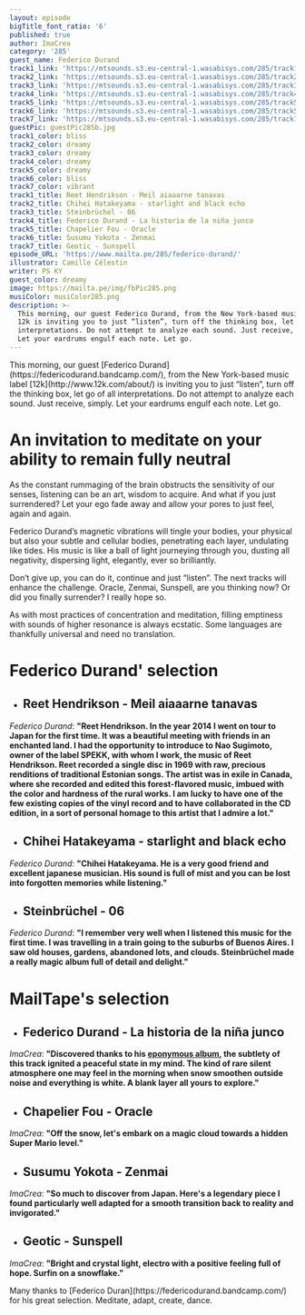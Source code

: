 ```yaml
---
layout: episode
bigTitle_font_ratio: '6'
published: true
author: ImaCrea
category: '285'
guest_name: Federico Durand
track1_link: 'https://mtsounds.s3.eu-central-1.wasabisys.com/285/track1.mp3'
track2_link: 'https://mtsounds.s3.eu-central-1.wasabisys.com/285/track2.mp3'
track3_link: 'https://mtsounds.s3.eu-central-1.wasabisys.com/285/track3.mp3'
track4_link: 'https://mtsounds.s3.eu-central-1.wasabisys.com/285/track4.mp3'
track5_link: 'https://mtsounds.s3.eu-central-1.wasabisys.com/285/track5.mp3'
track6_link: 'https://mtsounds.s3.eu-central-1.wasabisys.com/285/track5.mp3'
track7_link: 'https://mtsounds.s3.eu-central-1.wasabisys.com/285/track7.mp3'
guestPic: guestPic285b.jpg
track1_color: bliss
track2_color: dreamy
track3_color: dreamy
track4_color: dreamy
track5_color: dreamy
track6_color: bliss
track7_color: vibrant
track1_title: Reet Hendrikson - Meil aiaaarne tanavas
track2_title: Chihei Hatakeyama - starlight and black echo
track3_title: Steinbrüchel - 06
track4_title: Federico Durand - La historia de la niña junco
track5_title: Chapelier Fou - Oracle
track6_title: Susumu Yokota - Zenmai
track7_title: Geotic - Sunspell
episode_URL: 'https://www.mailta.pe/285/federico-durand/'
illustrator: Camille Célestin
writer: PS KY
guest_color: dreamy
image: https://mailta.pe/img/fbPic285.png
musiColor: musiColor285.png
description: >-
  This morning, our guest Federico Durand, from the New York-based music label
  12k is inviting you to just “listen”, turn off the thinking box, let go of all
  interpretations. Do not attempt to analyze each sound. Just receive, simply.
  Let your eardrums engulf each note. Let go.
---
```

<p id="introduction">This morning, our guest [Federico Durand](https://federicodurand.bandcamp.com/), from the New York-based music label [12k](http://www.12k.com/about/) is inviting you to just “listen”, turn off the thinking box, let go of all interpretations. Do not attempt to analyze each sound. Just receive, simply. Let your eardrums engulf each note. Let go.</p>

# An invitation to meditate on your ability to remain fully neutral
As the constant rummaging of the brain obstructs the sensitivity of our senses, listening can be an art, wisdom to acquire. And what if you just surrendered? Let your ego fade away and allow your pores to just feel, again and again.

Federico Durand’s magnetic vibrations will tingle your bodies, your physical but also your subtle and cellular bodies, penetrating each layer, undulating like tides. His music is like a ball of light journeying through you, dusting all negativity, dispersing light, elegantly, ever so brilliantly.

Don’t give up, you can do it, continue and just “listen”. The next tracks will enhance the challenge. Oracle, Zenmai, Sunspell, are you thinking now? Or did you finally surrender? I really hope so.

As with most practices of concentration and meditation, filling emptiness with sounds of higher resonance is always ecstatic. Some languages are thankfully universal and need no translation.

# **Federico Durand' selection**

+ ## Reet Hendrikson - Meil aiaaarne tanavas
_Federico Durand_: **"**Reet Hendrikson. In the year 2014 I went on tour to Japan for the first time. It was a beautiful meeting with friends in an enchanted land. I had the opportunity to introduce to Nao Sugimoto, owner of the label SPEKK, with whom I work, the music of Reet Hendrikson. Reet recorded a single disc in 1969 with raw, precious renditions of traditional Estonian songs. The artist was in exile in Canada, where she recorded and edited this forest-flavored music, imbued with the color and hardness of the rural works. I am lucky to have one of the few existing copies of the vinyl record and to have collaborated in the CD edition, in a sort of personal homage to this artist that I admire a lot.**"**

+ ## Chihei Hatakeyama - starlight and black echo
_Federico Durand_: **"**Chihei Hatakeyama. He is a very good friend and excellent japanese musician. His sound is full of mist and you can be lost into forgotten memories while listening.**"**

+ ## Steinbrüchel - 06
_Federico Durand_: **"**I remember very well when I listened this music for the first time. I was travelling in a train going to the suburbs of Buenos Aires. I saw old houses, gardens, abandoned lots, and clouds. Steinbrüchel made a really magic album full of detail and delight.**"**


# MailTape's selection

+ ## Federico Durand - La historia de la niña junco
_ImaCrea_: **"**Discovered thanks to his [eponymous album](https://12kmusic.bandcamp.com/album/la-ni-a-junco), the subtlety of this track ignited a peaceful state in my mind. The kind of rare silent atmosphere one may feel in the morning when snow smoothen outside noise and everything is white. A blank layer all yours to explore.**"**

+ ## Chapelier Fou - Oracle
_ImaCrea_: **"**Off the snow, let's embark on a magic cloud towards a hidden Super Mario level.**"**

+ ## Susumu Yokota - Zenmai
_ImaCrea_: **"**So much to discover from Japan. Here's a legendary piece I found particularly well adapted for a smooth transition back to reality and invigorated.**"**

+ ## Geotic - Sunspell
_ImaCrea_: **"**Bright and crystal light, electro with a positive feeling full of hope. Surfin on a snowflake.**"**


<p id="outroduction">Many thanks to [Federico Duran](https://federicodurand.bandcamp.com/) for his great selection. Meditate, adapt, create, dance.</p>
